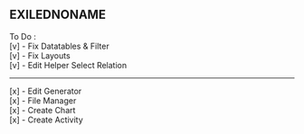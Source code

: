 ## EXILEDNONAME

To Do : <br>
[v] - Fix Datatables & Filter <br>
[v] - Fix Layouts <br>
[v] - Edit Helper Select Relation

<hr>

[x] - Edit Generator <br>
[x] - File Manager <br>
[x] - Create Chart <br>
[x] - Create Activity <br>
